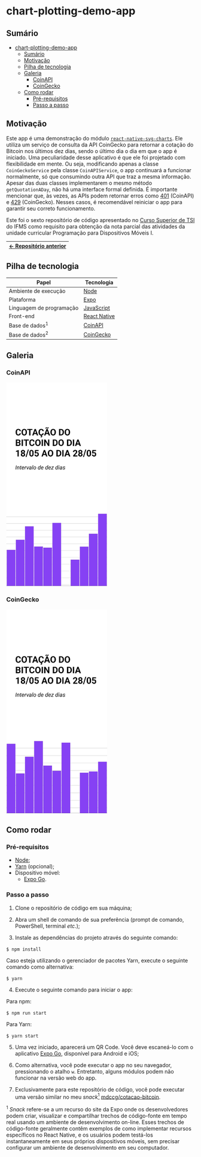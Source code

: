 # chart-plotting-demo-app

## Sumário

- [chart-plotting-demo-app](#chart-plotting-demo-app)
  - [Sumário](#sumário)
  - [Motivação](#motivação)
  - [Pilha de tecnologia](#pilha-de-tecnologia)
  - [Galeria](#galeria)
    - [CoinAPI](#coinapi)
    - [CoinGecko](#coingecko)
  - [Como rodar](#como-rodar)
    - [Pré-requisitos](#pré-requisitos)
    - [Passo a passo](#passo-a-passo)

## Motivação

Este app é uma demonstração do módulo [`react-native-svg-charts`](https://www.npmjs.com/package/react-native-svg-charts). Ele utiliza um serviço de consulta da API CoinGecko para retornar a cotação do Bitcoin nos últimos dez dias, sendo o último dia o dia em que o app é iniciado. Uma peculiaridade desse aplicativo é que ele foi projetado com flexibilidade em mente. Ou seja, modificando apenas a classe `CoinGeckoService` pela classe `CoinAPIService`, o app continuará a funcionar normalmente, só que consumindo outra API que traz a mesma informação. Apesar das duas classes implementarem o mesmo método `getQuotationADay`, não há uma interface formal definida. É importante mencionar que, às vezes, as APIs podem retornar erros como [401](https://http.cat/401) (CoinAPI) e [429](https://http.cat/429) (CoinGecko). Nesses casos, é recomendável reiniciar o app para garantir seu correto funcionamento.

Este foi o sexto repositório de código apresentado no [Curso Superior de TSI](https://www.ifms.edu.br/campi/campus-aquidauana/cursos/graduacao/sistemas-para-internet/sistemas-para-internet) do IFMS como requisito para obtenção da nota parcial das atividades da unidade curricular Programação para Dispositivos Móveis I.

| [&larr; Repositório anterior](https://github.com/mdccg/holy-mary) |
|-|

## Pilha de tecnologia

| Papel | Tecnologia |
|-|-|
| Ambiente de execução | [Node](https://nodejs.org/en/) |
| Plataforma | [Expo](https://expo.dev/) | 
| Linguagem de programação | [JavaScript](https://developer.mozilla.org/pt-BR/docs/Web/JavaScript/) |
| Front-end | [React Native](https://reactnative.dev/) |
| Base de dados<sup>1</sup> | [CoinAPI](https://docs.coinapi.io/) |
| Base de dados<sup>2</sup> | [CoinGecko](http://www.coingecko.com/api) |

## Galeria

### CoinAPI

<img src="./docs/coinapi.jpg" alt="Gráfico de colunas representando cotação do Bitcoin nos  últimos dez dias utilizando a API CoinAPI" width="270px" />

### CoinGecko

<img src="./docs/coingecko.jpg" alt="Gráfico de colunas representando cotação do Bitcoin nos  últimos dez dias utilizando a API CoinGecko" width="270px" />

## Como rodar

### Pré-requisitos

- [Node](https://nodejs.org/en/download/);
- [Yarn](https://yarnpkg.com/) (opcional);
- Dispositivo móvel:
  - [Expo Go](https://expo.dev/client).

### Passo a passo

1. Clone o repositório de código em sua máquina;
   
2. Abra um shell de comando de sua preferência (prompt de comando, PowerShell, terminal _etc_.);
   
3. Instale as dependências do projeto através do seguinte comando:

```console
$ npm install
```

Caso esteja utilizando o gerenciador de pacotes Yarn, execute o seguinte comando como alternativa:

```console
$ yarn
```

4. Execute o seguinte comando para iniciar o app:

Para npm:

```console
$ npm run start
```

Para Yarn:

```console
$ yarn start
```

5. Uma vez iniciado, aparecerá um QR Code. Você deve escaneá-lo com o aplicativo [Expo Go](https://expo.dev/client), disponível para Android e iOS;

6. Como alternativa, você pode executar o app no seu navegador, pressionando o atalho `w`. Entretanto, alguns módulos podem não funcionar na versão web do app.

7. Exclusivamente para este repositório de código, você pode executar uma versão similar no meu _snack_[<sup>1</sup>](#nota-de-rodape-1) [mdccg/cotacao-bitcoin](https://snack.expo.dev/@mdccg/cotacao-bitcoin).

<sup id="nota-de-rodape-1">1</sup> _Snack_ refere-se a um recurso do site da Expo onde os desenvolvedores podem criar, visualizar e compartilhar trechos de código-fonte em tempo real usando um ambiente de desenvolvimento on-line. Esses trechos de código-fonte geralmente contêm exemplos de como implementar recursos específicos no React Native, e os usuários podem testá-los instantaneamente em seus próprios dispositivos móveis, sem precisar configurar um ambiente de desenvolvimento em seu computador.
